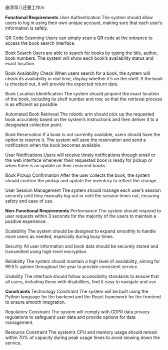 崩溃早八还要工作/n

**Functional Requirements**
User Authentication
The system should allow users to log in using their own unique account, making sure that each user’s information is safely.

QR Code Scanning
Users can simply scan a QR code at the entrance to access the book search interface.

Book Search
Users are able to search for books by typing the title, author, book numbers. The system will show each book’s availability status and exact location.

Book Availability Check
When users search for a book, the system will check its availability in real time, display whether it’s on the shelf. If the book is checked out, it will provide the expected return date.

Book Location Identification
The system should pinpoint the exact location of the book, including its shelf number and row, so that the retrieval process is as efficient as possible.

Automated Book Retrieval
The robotic arm should pick up the requested book accurately based on the system’s instructions and then deliver it to a designated collection point.

Book Reservation
If a book is not currently available, users should have the option to reserve it. The system will save the reservation and send a notification when the book becomes available.

User Notifications
Users will receive timely notifications through email or the web interface whenever their requested book is ready for pickup or when there is an update on their reserved books.

Book Pickup Confirmation
After the user collects the book, the system should confirm the pickup and update the inventory to reflect the change.

User Session Management
The system should manage each user’s session securely until they manually log out or until the session times out, ensuring safety and ease of use.

**Non-Functional Requirements**
Performance
The system should respond to user requests within 3 seconds for the majority of the users to maintain a positive experience.

Scalability
The system should be designed to expand smoothly to handle more users as needed, especially during busy times.

Security
All user information and book data should be securely stored and transmitted using high-level encryption.

Reliability
The system should maintain a high level of availability, aiming for 99.5% uptime throughout the year to provide consistent service.

Usability
The interface should follow accessibility standards to ensure that all users, including those with disabilities, find it easy to navigate and use.

**Constraints**
Technology Constraint
The system will be built using the Python language for the backend and the React framework for the frontend to ensure smooth integration.

Regulatory Constraint
The system will comply with GDPR data privacy regulations to safeguard user data and provide options for data management.

Resource Constraint
The system’s CPU and memory usage should remain within 70% of capacity during peak usage times to avoid slowing down the service.
